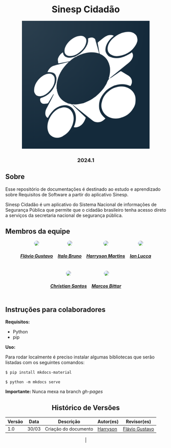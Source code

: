 <h1 align="center"> Sinesp Cidadão</h1>
<p align="center">
  <img width="400" alt="b26fab25f90d161d81b679edbd5abd24-Full" src="../docs/assets/Logos/Logo_sinesp.png">
</p>
<h3 align="center"> 2024.1 </h3>

## Sobre

Esse repositório de documentações é destinado ao estudo e aprendizado sobre Requisitos de Software a partir do aplicativo Sinesp.

Sinesp Cidadão é um aplicativo do Sistema Nacional de informações de Segurança Pública que permite que o cidadão brasileiro tenha acesso direto a serviços da secretaria nacional de segurança pública.

## Membros da equipe


<center>

<div style="display: flex; flex-direction: row; gap: 15px; flex-wrap: wrap; justify-content: center;" >
    <div>
        <a href="https://github.com/flavioovatsug">
                <img style="border-radius: 50%;"         src="https://github.com/flavioovatsug.png" width="100px;"/>
                <h5 class="text-center">Flávio Gustavo</h5>
        </a>
    </div>
    <div>
        <a href="https://github.com/ItaloBrunoM">
                <img style="border-radius: 50%;"         src="https://github.com/ItaloBrunoM.png" width="100px;"/>
                <h5 class="text-center">Italo Bruno</h5>
        </a>
    </div>
    <div>
        <a href="https://github.com/harry-cmartin">
                <img style="border-radius: 50%;"         src="https://github.com/harry-cmartin.png" width="100px;"/>
                <h5 class="text-center">Harryson Martins</h5>
        </a>
    </div>
    <div>
        <a href="https://github.com/IanLucca12">
                <img style="border-radius: 50%;"         src="https://github.com/IanLucca12.png" width="100px;"/>
                <h5 class="text-center">Ian Lucca</h5>
        </a>
    </div>
    <div>
        <a href="https://github.com/crstyhs">
                <img style="border-radius: 50%;"         src="https://cdn.discordapp.com/attachments/532752424947941387/1224134716316323910/Imagem_do_WhatsApp_de_2024-03-31_as_20.11.47_cfee0ee2.jpg?ex=661c634b&is=6609ee4b&hm=052455c755d0c9622bef34f5b058436c78931ed895a692f292f53d95b77a8684&" width="100px;"/>
                <h5 class="text-center">Christian Santos</h5>
        </a>
    </div>
    <div>
        <a href="https://github.com/Bittarx">
                <img style="border-radius: 50%;"         src="https://github.com/Bittarx.png" width="100px;"/>
                <h5 class="text-center">Marcos Bittar</h5>
        </a>
    </div>
</div>
    
</center>



## Instruções para colaboradores

**Requisitos:**

- Python
- pip

**Uso:**

Para rodar localmente é preciso instalar algumas bibliotecas que serão listadas com os seguintes comandos:

```terminal
$ pip install mkdocs-material
```
```terminal
$ python -m mkdocs serve
```

**Importante:** Nunca mexa na branch *gh-pages*

<center>


## Histórico de Versões

| Versão |    Data    | Descrição                                 | Autor(es)                                       | Revisor(es)                                    |
| ------ | :--------: | ----------------------------------------- | ----------------------------------------------- | ---------------------------------------------- |
| 1.0    | 30/03 | Criação do documento                        | [Harryson](https://github.com/harry-cmartin) | [Flávio Gustavo](https://github.com/flavioovatsug)      |
|

</center>
